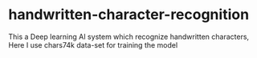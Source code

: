 # handwritten-character-recognition
This a Deep learning AI system which recognize handwritten characters, Here I use chars74k data-set for training the model
